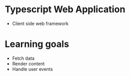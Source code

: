 # Typescript Web Application
* Client side web framework

# Learning goals
* Fetch data
* Render content
* Handle user events
